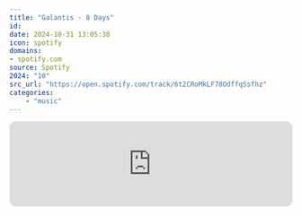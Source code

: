 ```yaml
---
title: "Galantis - 8 Days"
id: 
date: 2024-10-31 13:05:38
icon: spotify
domains:
- spotify.com
source: Spotify
2024: "10"
src_url: "https://open.spotify.com/track/6t2CRoMkLF78OdffqSsfhz"
categories:
    - "music"
---
```

<iframe style="border-radius: 12px" width="100%" height="152" title="Spotify Embed: 8 Days" frameborder="0" allowfullscreen allow="autoplay; clipboard-write; encrypted-media; fullscreen; picture-in-picture" loading="lazy" src="https://open.spotify.com/embed/track/6t2CRoMkLF78OdffqSsfhz?utm_source=oembed"></iframe>
